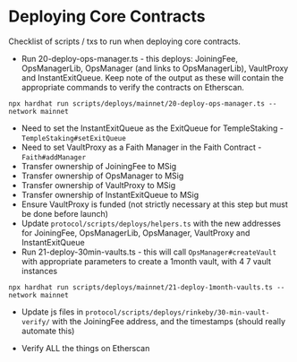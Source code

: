# Deploying Core Contracts

Checklist of scripts / txs to run when deploying core contracts. 

* Run 20-deploy-ops-manager.ts - this deploys: JoiningFee, OpsManagerLib, OpsManager (and links to OpsManagerLib), VaultProxy and InstantExitQueue. Keep note of the output as these will contain the appropriate commands to verify the contracts on Etherscan. 

```
npx hardhat run scripts/deploys/mainnet/20-deploy-ops-manager.ts --network mainnet
```

* Need to set the InstantExitQueue as the ExitQueue for TempleStaking - `TempleStaking#setExitQueue`
* Need to set VaultProxy as a Faith Manager in the Faith Contract - `Faith#addManager`
* Transfer ownership of JoiningFee to MSig
* Transfer ownership of OpsManager to MSig
* Transfer ownership of VaultProxy to MSig
* Transfer ownership of InstantExitQueue to MSig
* Ensure VaultProxy is funded (not strictly necessary at this step but must be done before launch)
* Update `protocol/scripts/deploys/helpers.ts` with the new addresses for JoiningFee, OpsManagerLib, OpsManager, VaultProxy and InstantExitQueue
* Run 21-deploy-30min-vaults.ts - this will call `OpsManager#createVault` with appropriate parameters to create a 1month vault, with 4 7 vault instances

```
npx hardhat run scripts/deploys/mainnet/21-deploy-1month-vaults.ts --network mainnet
```

* Update js files in `protocol/scripts/deploys/rinkeby/30-min-vault-verify/` with the JoiningFee address, and the timestamps (should really automate this) 

* Verify ALL the things on Etherscan
